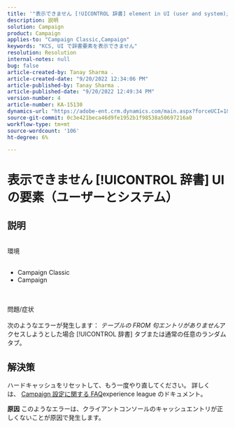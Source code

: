 ```yaml
---
title: '"表示できません [!UICONTROL 辞書] element in UI (user and system)」'
description: 説明
solution: Campaign
product: Campaign
applies-to: "Campaign Classic,Campaign"
keywords: "KCS, UI で辞書要素を表示できません"
resolution: Resolution
internal-notes: null
bug: false
article-created-by: Tanay Sharma .
article-created-date: "9/20/2022 12:34:06 PM"
article-published-by: Tanay Sharma .
article-published-date: "9/20/2022 12:49:34 PM"
version-number: 4
article-number: KA-15130
dynamics-url: "https://adobe-ent.crm.dynamics.com/main.aspx?forceUCI=1&pagetype=entityrecord&etn=knowledgearticle&id=49ebe07f-e038-ed11-9db1-002248086735"
source-git-commit: 0c3e421beca46d9fe1952b1f98538a50697216a0
workflow-type: tm+mt
source-wordcount: '106'
ht-degree: 6%

---
```


# 表示できません [!UICONTROL 辞書] UI の要素（ユーザーとシステム）

## 説明

<br>環境<br><br>
- Campaign Classic
- Campaign



<br><br>問題/症状<br><br>
次のようなエラーが発生します： *テーブルの FROM 句エントリがありません*&#x200B;アクセスしようとした場合 [!UICONTROL 辞書] タブまたは通常の任意のランダムタブ。


## 解決策






ハードキャッシュをリセットして、もう一度やり直してください。 詳しくは、 [Campaign 設定に関する FAQ](https://experienceleague.adobe.com/docs/campaign-classic/using/getting-started/starting-with-adobe-campaign/faq/faq-campaign-config.html?lang=en)experience league のドキュメント。


<b>原因</b>
このようなエラーは、クライアントコンソールのキャッシュエントリが正しくないことが原因で発生します。
